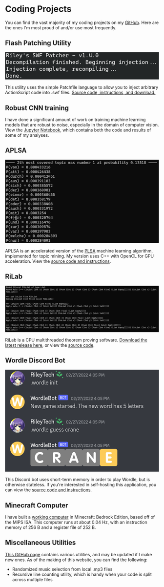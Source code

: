 # Coding Projects

You can find the vast majority of my coding projects on my [GitHub](https://github.com/rayyaw). Here are the ones I'm most proud of and/or use most frequently.

## Flash Patching Utility

![Flash Patcher command line output](../images/code/flash-patcher.png)

This utility uses the simple Patchfile language to allow you to inject arbitrary ActionScript code into .swf files. [Source code, instructions, and download.](https://github.com/rayyaw/flash-patcher)

## Robust CNN training

I have done a significant amount of work on training machine learning models that are robust to noise, especially in the domain of computer vision. View the [Jupyter Notebook](https://github.com/rayyaw/robust-cnn/blob/main/adversarial_training_project.ipynb), which contains both the code and results of some of my analyses.

## APLSA

![Output of APLSA on low iteration count](../images/code/aplsa.png)

APLSA is an accelerated version of the [PLSA](https://en.wikipedia.org/wiki/Probabilistic_latent_semantic_analysis) machine learning algorithm, implemented for topic mining. My version uses C++ with OpenCL for GPU acceleration. View the [source code and instructions](https://github.com/rayyaw/plsa-gpu).

## RiLab

![Using RiLab to prove that elements are in a list](../images/code/rilab.png)

RiLab is a CPU multithreaded theorem proving software. [Download the latest release here](https://github.com/rayyaw/RiLab/releases), or view the [source code](https://github.com/rayyaw/RiLab).

## Wordle Discord Bot

![WordleBot running on Discord](../images/code/wordle-bot.png)

This Discord bot uses short-term memory in order to play Wordle, but is otherwise stateless. If you're interested in self-hosting this application, you can view the [source code and instructions](https://github.com/rayyaw/wordle-bot).

## Minecraft Computer

I have built a [working computer](https://github.com/rayyaw/minecraft-mips-cpu) in Minecraft: Bedrock Edition, based off of the MIPS ISA. This computer runs at about 0.04 Hz, with an instruction memory of 256 B and a register file of 252 B.

## Miscellaneous Utilities

[This GitHub page](https://github.com/rayyaw/utils) contains various utilities, and may be updated if I make new ones. As of the making of this website, you can find the following:

- Randomized music selection from local .mp3 files
- Recursive line counting utility, which is handy when your code is split across multiple files
